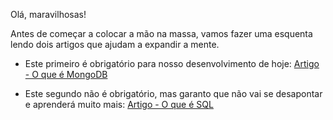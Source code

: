 Olá, maravilhosas!

Antes de começar a colocar a mão na massa, vamos fazer uma esquenta lendo dois artigos que ajudam a expandir a mente. 

- Este primeiro é obrigatório para nosso desenvolvimento de hoje: [Artigo - O que é MongoDB](https://www.alura.com.br/artigos/mongodb-o-banco-baseado-em-documentos)

- Este segundo não é obrigatório, mas garanto que não vai se desapontar e aprenderá muito mais: [Artigo - O que é SQL](https://www.alura.com.br/artigos/o-que-e-sql) 




